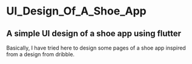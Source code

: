 # UI_Design_Of_A_Shoe_App

## A simple UI design of a shoe app using flutter

Basically, I have tried here to design some pages of a shoe app inspired from a design from dribble.  
